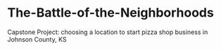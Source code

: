 # The-Battle-of-the-Neighborhoods
Capstone Project: choosing a location to start pizza shop business in Johnson County, KS
